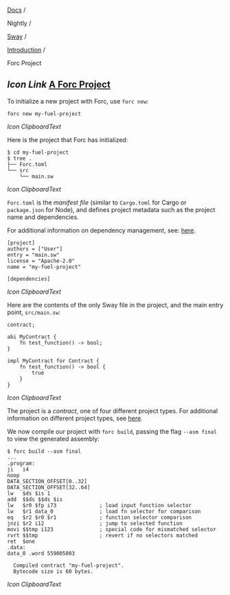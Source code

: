 [Docs](https://docs.fuel.network/) /

Nightly  /

[Sway](https://docs.fuel.network/docs/nightly/sway/) /

[Introduction](https://docs.fuel.network/docs/nightly/sway/introduction/) /

Forc Project

## _Icon Link_ [A Forc Project](https://docs.fuel.network/docs/nightly/sway/introduction/forc_project/\#a-forc-project)

To initialize a new project with Forc, use `forc new`:

```fuel_Box fuel_Box-idXKMmm-css
forc new my-fuel-project
```

_Icon ClipboardText_

Here is the project that Forc has initialized:

```fuel_Box fuel_Box-idXKMmm-css
$ cd my-fuel-project
$ tree .
├── Forc.toml
└── src
    └── main.sw
```

_Icon ClipboardText_

`Forc.toml` is the _manifest file_ (similar to `Cargo.toml` for Cargo or `package.json` for Node), and defines project metadata such as the project name and dependencies.

For additional information on dependency management, see: [here](https://docs.fuel.network/docs/nightly/forc/dependencies/).

```fuel_Box fuel_Box-idXKMmm-css
[project]
authors = ["User"]
entry = "main.sw"
license = "Apache-2.0"
name = "my-fuel-project"

[dependencies]
```

_Icon ClipboardText_

Here are the contents of the only Sway file in the project, and the main entry point, `src/main.sw`:

```fuel_Box fuel_Box-idXKMmm-css
contract;

abi MyContract {
    fn test_function() -> bool;
}

impl MyContract for Contract {
    fn test_function() -> bool {
        true
    }
}
```

_Icon ClipboardText_

The project is a _contract_, one of four different project types. For additional information on different project types, see [here](https://docs.fuel.network/docs/nightly/sway/sway-program-types/).

We now compile our project with `forc build`, passing the flag `--asm final` to view the generated assembly:

```fuel_Box fuel_Box-idXKMmm-css
$ forc build --asm final
...
.program:
ji   i4
noop
DATA_SECTION_OFFSET[0..32]
DATA_SECTION_OFFSET[32..64]
lw   $ds $is 1
add  $$ds $$ds $is
lw   $r0 $fp i73              ; load input function selector
lw   $r1 data_0               ; load fn selector for comparison
eq   $r2 $r0 $r1              ; function selector comparison
jnzi $r2 i12                  ; jump to selected function
movi $$tmp i123               ; special code for mismatched selector
rvrt $$tmp                    ; revert if no selectors matched
ret  $one
.data:
data_0 .word 559005003

  Compiled contract "my-fuel-project".
  Bytecode size is 60 bytes.
```

_Icon ClipboardText_